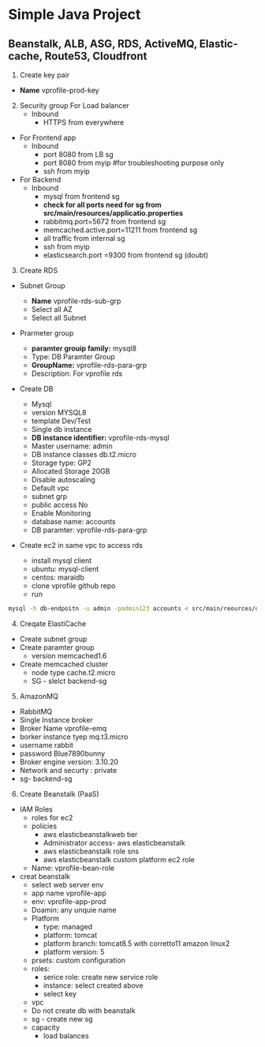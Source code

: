 # Simple Java Project
## Beanstalk, ALB, ASG, RDS, ActiveMQ, Elastic-cache, Route53, Cloudfront

1. Create key pair
- **Name** vprofile-prod-key

2. Security group
 For Load balancer
    - Inbound
        - HTTPS from everywhere
- For Frontend app
    - Inbound
        - port 8080 from LB sg
        - port 8080 from myip #for troubleshooting purpose only
        - ssh from myip
- For Backend
    - Inbound
        - mysql from frontend sg
        - **check for all ports need for sg from src/main/resources/applicatio.properties**
        - rabbitmq.port=5672 from frontend sg
        - memcached.active.port=11211 from frontend sg
        - all traffic from internal sg
        - ssh from myip
        - elasticsearch.port =9300 from frontend sg (doubt)

3. Create RDS
- Subnet Group
    - **Name** vprofile-rds-sub-grp
    - Select all AZ
    - Select all Subnet
- Prarmeter group
    - **paramter grouip family:** mysql8
    - Type: DB Paramter Group
    - **GroupName:** vprofile-rds-para-grp
    - Description: For vprofile rds
- Create DB
    - Mysql
    - version MYSQL8
    - template Dev/Test
    - Single db instance
    - **DB instance identifier:** vprofile-rds-mysql
    - Master username: admin
    - DB instance classes db.t2.micro
    - Storage type: GP2
    - Allocated Storage 20GB
    - Disable autoscaling
    - Default vpc
    - subnet grp
    - public access No
    - Enable Monitoring
    - database name: accounts
    - DB paramter: vprofile-rds-para-grp

- Create ec2 in same vpc to access rds
     - install mysql client
     - ubuntu: mysql-client 
     - centos: maraidb
     - clone vprofile github repo
     - run 
```sh
mysql -h db-endpoitn -u admin -padmin123 accounts < src/main/reources/db_backup.sql
```

4. Creqate ElastiCache
- Create subnet group
- Create paramter group
    - version memcached1.6
- Create memcached cluster
    - node type cache.t2.micro
    - SG - slelct backend-sg


5. AmazonMQ
- RabbitMQ
- Single Instance broker
- Broker Name vprofile-emq
- borker instance tyep mq.t3.micro
- username rabbit
- password Blue7890bunny
- Broker engine version: 3.10.20
- Network and securty : private
- sg- backend-sg

     
6. Create Beanstalk (PaaS)
- IAM Roles
    - roles for ec2
    - policies
        - aws elasticbeanstalkweb tier
        - Administrator access- aws elasticbeanstalk
        - aws elasticbeanstalk role sns
        - aws elasticbeanstalk custom platform ec2 role
    - Name: vprofile-bean-role
- creat beanstalk
    - select web server env
    - app name vprofile-app
    - env: vprofile-app-prod
    - Doamin: any unquie name
    - Platform
        - type: managed
        - platform: tomcat
        - platform branch: tomcat8.5 with corretto11 amazon linux2
        - platform version: 5
    - prsets: custom configuration
    - roles:
        - serice role: create new service role
        - instance: select created above
        - select key
    - vpc
    - Do not create db with beanstalk
    - sg - create new sg
    - capacity
        - load balances
